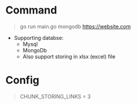 # Command

> go run main.go mongodb https://website.com

* Supporting databse:
    * Mysql
    * MongoDb
    * Also support storing in xlsx (excel) file

# Config 

> CHUNK_STORING_LINKS = 3
